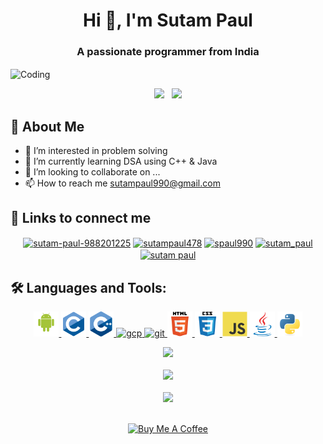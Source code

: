 <h1 align="center">Hi 👋, I'm Sutam Paul</h1>
<h3 align="center">A passionate programmer from India</h3>

<img align="center" alt="Coding" width="100%" height="30%" src="https://gist.github.com/MedRedha/fd8e2481bde2610c96b9aafde543879c/raw/88624e8d31c4295973dcb7c900dacf0edc0a6d99/coding.gif">

<p align="center"><img src="https://komarev.com/ghpvc/?username=sutampaul990&style=flat&labelColor=black&logo=awesomelists&label=PROFILE+VIEWS&color=fc620f"> &nbsp; <img src="https://img.shields.io/github/last-commit/sutampaul990/sutampaul990?logo=markdown&label=LAST+UPDATE&color=FDCD0F&style=flat"></p>

## 🚀 About Me
- 👀 I’m interested in problem solving
- 🌱 I’m currently learning DSA using C++ & Java
- 💞️ I’m looking to collaborate on ...
- 📫 How to reach me sutampaul990@gmail.com

## 🔭 Links to connect me
<p align="center">
<a href="https://linkedin.com/in/sutam-paul-988201225" target="blank"><img align="center" src="https://raw.githubusercontent.com/rahuldkjain/github-profile-readme-generator/master/src/images/icons/Social/linked-in-alt.svg" alt="sutam-paul-988201225" height="30" width="40" /></a>
<a href="https://instagram.com/sutampaul478" target="blank"><img align="center" src="https://raw.githubusercontent.com/rahuldkjain/github-profile-readme-generator/master/src/images/icons/Social/instagram.svg" alt="sutampaul478" height="30" width="40" /></a>
<a href="https://www.codechef.com/users/spaul990" target="blank"><img align="center" src="https://cdn.jsdelivr.net/npm/simple-icons@3.1.0/icons/codechef.svg" alt="spaul990" height="30" width="40" /></a>
<a href="https://www.leetcode.com/sutam_paul" target="blank"><img align="center" src="https://raw.githubusercontent.com/rahuldkjain/github-profile-readme-generator/master/src/images/icons/Social/leet-code.svg" alt="sutam_paul" height="30" width="40" /></a>
<a href="https://auth.geeksforgeeks.org/user/sutam paul" target="blank"><img align="center" src="https://raw.githubusercontent.com/rahuldkjain/github-profile-readme-generator/master/src/images/icons/Social/geeks-for-geeks.svg" alt="sutam paul" height="30" width="40" /></a>
</p>

## 🛠️ Languages and Tools:
<p align="center"><a href="https://developer.android.com" target="_blank" rel="noreferrer"> <img src="https://raw.githubusercontent.com/devicons/devicon/master/icons/android/android-original-wordmark.svg" alt="android" width="40" height="40"/> </a> <a href="https://www.cprogramming.com/" target="_blank" rel="noreferrer"> <img src="https://raw.githubusercontent.com/devicons/devicon/master/icons/c/c-original.svg" alt="c" width="40" height="40"/> </a> <a href="https://www.w3schools.com/cpp/" target="_blank" rel="noreferrer"> <img src="https://raw.githubusercontent.com/devicons/devicon/master/icons/cplusplus/cplusplus-original.svg" alt="cplusplus" width="40" height="40"/> </a> <a href="https://cloud.google.com" target="_blank" rel="noreferrer"> <img src="https://www.vectorlogo.zone/logos/google_cloud/google_cloud-icon.svg" alt="gcp" width="40" height="40"/> </a> <a href="https://git-scm.com/" target="_blank" rel="noreferrer"> <img src="https://www.vectorlogo.zone/logos/git-scm/git-scm-icon.svg" alt="git" width="40" height="40"/> </a><a href="https://www.w3.org/html/" target="_blank" rel="noreferrer"> <img src="https://raw.githubusercontent.com/devicons/devicon/master/icons/html5/html5-original-wordmark.svg" alt="html5" width="40" height="40"/> </a><a href="https://www.w3schools.com/css/" target="_blank" rel="noreferrer"> <img src="https://raw.githubusercontent.com/devicons/devicon/master/icons/css3/css3-original-wordmark.svg" alt="css3" width="40" height="40"/> </a><a href="https://www.javascript.com" target="_blank" rel="noreferrer"> <img src="https://raw.githubusercontent.com/devicons/devicon/master/icons/javascript/javascript-original.svg" alt="javascript" width="40" height="40"/> </a> <a href="https://www.java.com" target="_blank" rel="noreferrer"> <img src="https://raw.githubusercontent.com/devicons/devicon/master/icons/java/java-original.svg" alt="java" width="40" height="40"/> </a> <a href="https://www.python.org" target="_blank" rel="noreferrer"> <img src="https://raw.githubusercontent.com/devicons/devicon/master/icons/python/python-original.svg" alt="python" width="40" height="40"/> </a> </p>

<p align="center"><img src="https://github-readme-stats.vercel.app/api?username=sutampaul990&show_icons=true&locale=en"> <br><br>
<img src="https://github-readme-streak-stats.herokuapp.com/?user=sutampaul990&"> <br><br>
<img src="https://github-readme-stats.vercel.app/api/top-langs?username=sutampaul990&show_icons=true&locale=en&layout=compact"><br><br></p> 

<p align="center"><a href="https://www.buymeacoffee.com/sutampaul" target="_blank"><img src="https://cdn.buymeacoffee.com/buttons/v2/default-yellow.png" alt="Buy Me A Coffee" style="height: 60px !important;width: 217px !important;" ></a></p>
